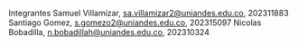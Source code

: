Integrantes
Samuel Villamizar, sa.villamizar2@uniandes.edu.co, 202311883
Santiago Gomez, s.gomezo2@uniandes.edu.co, 202315097
Nicolas Bobadilla, n.bobadillah@uniandes.edu.co, 202310324
